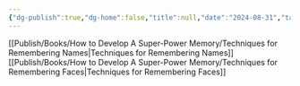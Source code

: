 ```yaml
---
{"dg-publish":true,"dg-home":false,"title":null,"date":"2024-08-31","tags":["#books","#memory","#How_to_Develop_A_Super_Power_Memory"],"Chương":"Chương15","permalink":"/publish/books/how-to-develop-a-super-power-memory/chapter-15-remembering-names-and-faces/","dgPassFrontmatter":true,"noteIcon":"","updated":"2025-01-30T14:25:48.046+07:00"}
---
```


[[Publish/Books/How to Develop A Super-Power Memory/Techniques for Remembering Names\|Techniques for Remembering Names]]
[[Publish/Books/How to Develop A Super-Power Memory/Techniques for Remembering Faces\|Techniques for Remembering Faces]]